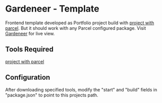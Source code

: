 # Gardeneer - Template

Frontend template developed as Portfolio project build with [project with parcel](https://github.com/shariult/projects-with-parcel.git). But it should work with any Parcel configured package. Visit [Gardeneer](https://shariul.com/assets/projects/gardeneer/) for live view.

## Tools Required

 [project with parcel](https://github.com/shariult/projects-with-parcel.git)

## Configuration

After downloading specified tools, modify the "start" and "build" fields in "package.json" to point to this projects path.

